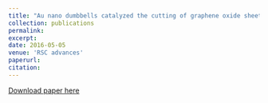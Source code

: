 ```yaml
---
title: "Au nano dumbbells catalyzed the cutting of graphene oxide sheets upon plasmon-enhanced reduction"
collection: publications
permalink: 
excerpt: 
date: 2016-05-05
venue: 'RSC advances'
paperurl: 
citation:
---
```


[Download paper here](https://pubs.rsc.org/en/content/articlelanding/2016/RA/C6RA05888D)
